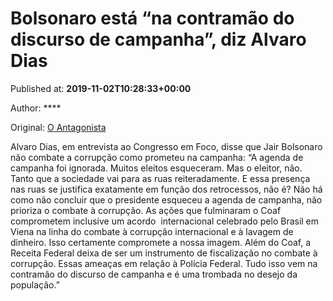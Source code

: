 
# Bolsonaro está “na contramão do discurso de campanha”, diz Alvaro Dias

Published at: **2019-11-02T10:28:33+00:00**

Author: ****

Original: [O Antagonista](https://www.oantagonista.com/brasil/bolsonaro-esta-na-contramao-do-discurso-de-campanha-diz-alvaro-dias/)

Alvaro Dias, em entrevista ao Congresso em Foco, disse que Jair Bolsonaro não combate a corrupção como prometeu na campanha:
“A agenda de campanha foi ignorada. Muitos eleitos esqueceram. Mas o eleitor, não. Tanto que a sociedade vai para as ruas reiteradamente. E essa presença nas ruas se justifica exatamente em função dos retrocessos, não é? Não há como não concluir que o presidente esqueceu a agenda de campanha, não prioriza o combate à corrupção. As ações que fulminaram o Coaf comprometem inclusive um acordo  internacional celebrado pelo Brasil em Viena na linha do combate à corrupção internacional e à lavagem de dinheiro. Isso certamente compromete a nossa imagem. Além do Coaf, a Receita Federal deixa de ser um instrumento de fiscalização no combate à corrupção. Essas ameaças em relação à Polícia Federal. Tudo isso vem na contramão do discurso de campanha e é uma trombada no desejo da população.”
